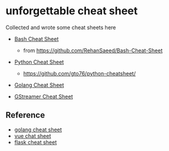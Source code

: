 # unforgettable cheat sheet

Collected and wrote some cheat sheets here

* [Bash Cheat Sheet](bash.md)

    - from https://github.com/RehanSaeed/Bash-Cheat-Sheet

* [Python Cheat Sheet](python.md)

    - https://github.com/gto76/python-cheatsheet/

* [Golang Cheat Sheet](golang.md)

* [GStreamer Cheat Sheet](gstreamer.md)

## Reference
* [golang cheat sheet](https://gist.github.com/yokawasa/fc8ada72859569a60179c5414423f78f)
* [vue chat sheet](https://github.com/dekadentno/vue-cheat-sheet/tree/master)
* [flask cheat sheet](https://github.com/lucrae/flask-cheat-sheet/tree/master)
